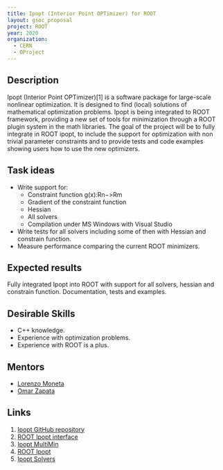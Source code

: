 ```yaml
---
title: Ipopt (Interior Point OPTimizer) for ROOT
layout: gsoc_proposal
project: ROOT
year: 2020
organization:
  - CERN
  - OProject
---
```


## Description

Ipopt (Interior Point OPTimizer)[1] is a software package for large-scale
​nonlinear optimization. It is designed to find (local) solutions of
mathematical optimization problems. Ipopt is being integrated to ROOT framework,
providing a new set of tools for minimization through a ROOT plugin system in
the math libraries. The goal of the project will be to fully integrate in ROOT
ipopt, to include the support for optimization with non trivial parameter
constraints and to provide tests and code examples showing users how to use the
new optimizers.

## Task ideas

- Write support for:
  - Constraint function g(x):Rn−>Rm
  - Gradient of the constraint function
  - Hessian
  - All solvers
  - Compilation under MS Windows with Visual Studio
- Write tests for all solvers including some of then with Hessian and constrain
  function.
- Measure performance comparing the current ROOT minimizers.

## Expected results

Fully integrated Ipopt into ROOT with support for all solvers, hessian and
constrain function. Documentation, tests and examples.

## Desirable Skills

- C++ knowledge.
- Experience with optimization problems.
- Experience with ROOT is a plus.

## Mentors

- [Lorenzo Moneta](mailto:Lorenzo.Moneta@cern.ch)
- [Omar Zapata](mailto:Omar.Zapata@cern.ch)

## Links

1. [Ipopt GitHub repository](https://github.com/coin-or/Ipopt)
2. [ROOT Ipopt interface](https://github.com/oprojects/root/tree/master-ipopt/math/ipopt)
3. [Ipopt MultiMin](http://clusteri.itm.edu.co/rootdoc/html/group__MultiMin.html)
4. [ROOT Ipopt](http://oproject.org/pages/Ipopt.html)
5. [Ipopt Solvers](https://coin-or.github.io/Ipopt/index.html#MATHBACKGROUND)
